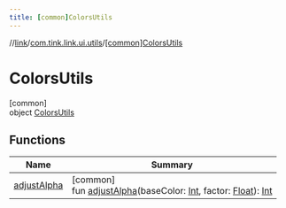 ```yaml
---
title: [common]ColorsUtils
---
```

//[link](../../../index.html)/[com.tink.link.ui.utils](../index.html)/[[common]ColorsUtils](index.html)



# ColorsUtils



[common]\
object [ColorsUtils](index.html)



## Functions


| Name | Summary |
|---|---|
| [adjustAlpha](adjust-alpha.html) | [common]<br>fun [adjustAlpha](adjust-alpha.html)(baseColor: [Int](https://kotlinlang.org/api/latest/jvm/stdlib/kotlin/-int/index.html), factor: [Float](https://kotlinlang.org/api/latest/jvm/stdlib/kotlin/-float/index.html)): [Int](https://kotlinlang.org/api/latest/jvm/stdlib/kotlin/-int/index.html) |

